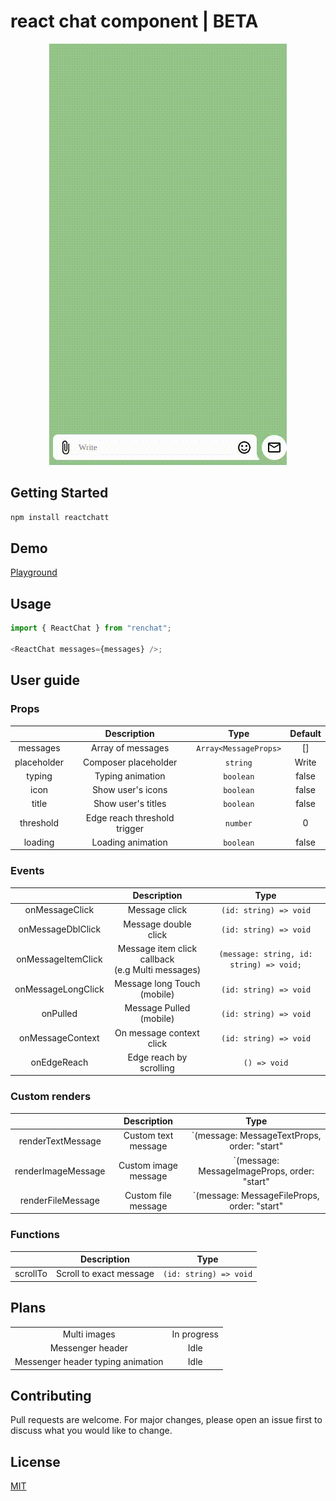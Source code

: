 # react chat component | BETA

<p align="center">
 <img src='https://github.com/Mirluiz/reactchatt/blob/master/demo.gif'/>
</p>

## Getting Started

```bash
npm install reactchatt
```

## Demo
 [Playground](https://reactchatt.az)

## Usage

```ts
import { ReactChat } from "renchat";

<ReactChat messages={messages} />;
```

## User guide
### Props

|                   |         Description          |          Type          | Default |
|:-----------------:|:----------------------------:|:----------------------:|:-------:|
|     messages      |      Array of messages       | `Array<MessageProps>`  |   []    |
|    placeholder    |     Composer placeholder     |        `string`        |  Write  |
|      typing       |       Typing animation       |       `boolean`        |  false  |
|       icon        |      Show user's icons       |       `boolean`        |  false  |
|       title       |      Show user's titles      |       `boolean`        |  false  |
|     threshold     | Edge reach threshold trigger |        `number`        |    0    |
|      loading      |      Loading animation       |       `boolean`        |  false  |

### Events
|                    |                      Description                      |                   Type                   |
|:------------------:|:-----------------------------------------------------:|:----------------------------------------:|
|   onMessageClick   |                     Message click                     |          `(id: string) => void`          |
| onMessageDblClick  |                 Message double click                  |          `(id: string) => void`          |
| onMessageItemClick | Message item click callback<br/> (e.g Multi messages) | `(message: string, id: string) => void;` |
| onMessageLongClick |              Message long Touch (mobile)              |          `(id: string) => void`          |
|      onPulled      |                Message Pulled (mobile)                |          `(id: string) => void`          |
|  onMessageContext  |               On message context click                |          `(id: string) => void`          |
|    onEdgeReach     |                Edge reach by scrolling                |               `() => void`               |

### Custom renders

|                    |     Description      |                     Type                     |
|:------------------:|:--------------------:|:--------------------------------------------:|
| renderTextMessage  | Custom text message  | `(message: MessageTextProps, order: "start"  | "end" | "middle" | "single") => JSX.Element`          |
| renderImageMessage | Custom image message | `(message: MessageImageProps, order: "start" | "end" | "middle" | "single") => JSX.Element`          |
| renderFileMessage  | Custom file message  | `(message: MessageFileProps, order: "start"  | "end" | "middle" | "single") => JSX.Element`          |

### Functions 
|          |       Description       |          Type          |
|:--------:|:-----------------------:|:----------------------:|
| scrollTo | Scroll to exact message | `(id: string) => void` |

## Plans
|                                   |             |
|:---------------------------------:|:-----------:|
|           Multi images            | In progress |
|         Messenger header          |    Idle     |
| Messenger header typing animation |    Idle     |


## Contributing

Pull requests are welcome. For major changes, please open an issue first
to discuss what you would like to change.

## License

[MIT](https://choosealicense.com/licenses/mit/)
